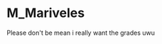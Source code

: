 # M_Mariveles
Please don't be mean i really want the grades uwu
<script type="module" src="https://unpkg.com/@splinetool/viewer@1.9.82/build/spline-viewer.js"></script>
<spline-viewer url="https://prod.spline.design/y2SJTZrX6V9GR81F/scene.splinecode"></spline-viewer>
